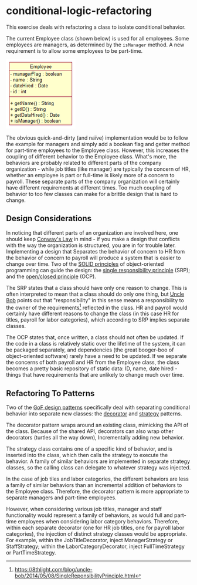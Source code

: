 # conditional-logic-refactoring
This exercise deals with refactoring a class to isolate conditional behavior.


The current Employee class (shown below) is used for all employees.  Some employees are managers, as determined by the `isManager` method.  A new requirement is to allow some employees to be part-time.

![Employee Class](images/2018/06/employee.png)

The obvious quick-and-dirty (and naïve) implementation would be to follow the example for managers and simply add a boolean flag and getter method for part-time employees to the Employee class.  However, this increases the coupling of different behavior to the Employee class.  What's more, the behaviors are probably related to different parts of the company organization - while job titles (like manager) are typically the concern of HR, whether an employee is part or full-time is likely more of a concern to payroll.  These separate parts of the company organization will certainly have different requirements at different times.  Too much coupling of behavior to too few classes can make for a brittle design that is hard to change.
## Design Considerations
In noticing that different parts of an organization are involved here, one should keep [Conway's Law][ecd9770b] in mind - if you make a design that conflicts with the way the organization is structured, you are in for trouble later.  Implementing a design that Separates the behavior of concern to HR from the behavior of concern to payroll will produce a system that is easier to change over time.  Two of the [SOLID principles][304ae1f4] of object-oriented programming can guide the design: the [single responsibility principle][181f7c73] (SRP); and the [open/closed principle][bcf14015] (OCP).

The SRP states that a class should have only one reason to change. This is often interpreted to mean that a class should do only one thing, but [Uncle Bob][d94ac925] points out that "responsibility" in this sense means a responsibility to the owner of the requirements[^1] reflected in the class.  HR and payroll would certainly have different reasons to change the class (in this case HR for titles, payroll for labor categories), which according to SRP implies separate classes.

The OCP states that, once written, a class should not often be updated.  If the code in a class is relatively static over the lifetime of the system, it can be packaged separately, and dependencies (the great booger-boo of object-oriented software) rarely have a need to be updated.  If we separate the concerns of both payroll and HR from the Employee class, the class becomes a pretty basic repository of static data: ID, name, date hired - things that have requirements that are unlikely to change much over time.
## Refactoring To Patterns
Two of the [GoF design patterns][3a10048e] specifically deal with separating conditional behavior into separate new classes: the [decorator](https://en.wikipedia.org/wiki/Decorator_pattern) and [strategy](https://en.wikipedia.org/wiki/Strategy_pattern) patterns.

The decorator pattern wraps around an existing class, mimicking the API of the class.  Because of the shared API, decorators can also wrap other decorators (turtles all the way down), Incrementally adding new behavior.

The strategy class contains one of a specific kind of behavior, and is inserted into the class, which then calls the strategy to execute the behavior. A family of similar behaviors are implemented in separate strategy classes, so the calling class can delegate to whatever strategy was injected.

In the case of job tiles and labor categories, the different behaviors are less a family of similar behaviors than an incremental addition of behaviors to the Employee class. Therefore, the decorator pattern is more appropriate to separate managers and part-time employees.

However, when considering various job titles, manager and staff functionality would represent a family of behaviors, as would full and part-time employees when considering labor category behaviors.  Therefore, within each separate decorator (one for HR job titles, one for payroll labor categories), the injection of distinct strategy classes would be appropriate.  For example, within the JobTitleDecorator, inject ManagerStrategy or StaffStrategy; within the LaborCategoryDecorator, inject FullTimeStrategy or PartTimeStrategy.

  [304ae1f4]: https://en.wikipedia.org/wiki/SOLID "SOLID principles of object-oriented design"
  [ecd9770b]: https://en.wikipedia.org/wiki/Conway%27s_law "Conway's Law"
  [181f7c73]: https://en.wikipedia.org/wiki/Single_responsibility_principle "Single Responsibility Principle"
  [bcf14015]: https://en.wikipedia.org/wiki/Open/closed_principle "Open/Closed Principle"
  [d94ac925]: https://en.wikipedia.org/wiki/Robert_C._Martin "Robert C. Martin"
  [3a10048e]: https://en.wikipedia.org/wiki/Design_Patterns "Design Patterns"
[^1]: https://8thlight.com/blog/uncle-bob/2014/05/08/SingleReponsibilityPrinciple.html
